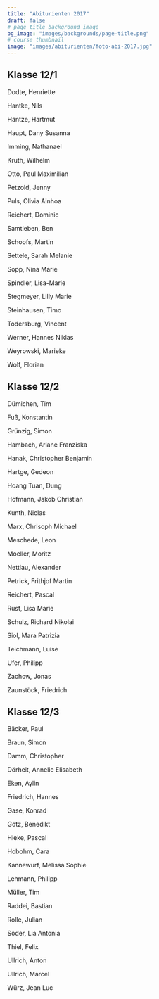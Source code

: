 ```yaml
---
title: "Abiturienten 2017"
draft: false
# page title background image
bg_image: "images/backgrounds/page-title.png"
# course thumbnail
image: "images/abiturienten/foto-abi-2017.jpg"
---
```


## Klasse 12/1

Dodte, Henriette

Hantke, Nils

Häntze, Hartmut

Haupt, Dany Susanna

Imming, Nathanael

Kruth, Wilhelm

Otto, Paul Maximilian

Petzold, Jenny

Puls, Olivia Ainhoa

Reichert, Dominic

Samtleben, Ben

Schoofs, Martin

Settele, Sarah Melanie

Sopp, Nina Marie

Spindler, Lisa-Marie

Stegmeyer, Lilly Marie

Steinhausen, Timo

Todersburg, Vincent

Werner, Hannes Niklas

Weyrowski, Marieke

Wolf, Florian

## Klasse 12/2

Dümichen, Tim

Fuß, Konstantin

Grünzig, Simon

Hambach, Ariane Franziska

Hanak, Christopher Benjamin

Hartge, Gedeon

Hoang Tuan, Dung

Hofmann, Jakob Christian

Kunth, Niclas

Marx, Chrisoph Michael

Meschede, Leon

Moeller, Moritz

Nettlau, Alexander

Petrick, Frithjof Martin

Reichert, Pascal

Rust, Lisa Marie

Schulz, Richard Nikolai

Siol, Mara Patrizia

Teichmann, Luise

Ufer, Philipp

Zachow, Jonas

Zaunstöck, Friedrich

## Klasse 12/3

Bäcker, Paul

Braun, Simon

Damm, Christopher

Dörheit, Annelie Elisabeth

Eken, Aylin

Friedrich, Hannes

Gase, Konrad

Götz, Benedikt

Hieke, Pascal

Hobohm, Cara

Kannewurf, Melissa Sophie

Lehmann, Philipp

Müller, Tim

Raddei, Bastian

Rolle, Julian

Söder, Lia Antonia

Thiel, Felix

Ullrich, Anton

Ullrich, Marcel

Würz, Jean Luc
